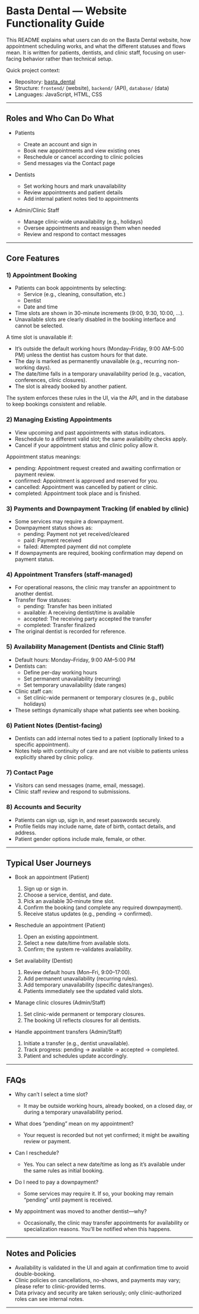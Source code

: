 # Basta Dental — Website Functionality Guide

This README explains what users can do on the Basta Dental website, how appointment scheduling works, and what the different statuses and flows mean. It is written for patients, dentists, and clinic staff, focusing on user-facing behavior rather than technical setup.

Quick project context:
- Repository: [basta_dental](https://github.com/eduardodfran/basta_dental)
- Structure: `frontend/` (website), `backend/` (API), `database/` (data)
- Languages: JavaScript, HTML, CSS

---

## Roles and Who Can Do What

- Patients
  - Create an account and sign in
  - Book new appointments and view existing ones
  - Reschedule or cancel according to clinic policies
  - Send messages via the Contact page

- Dentists
  - Set working hours and mark unavailability
  - Review appointments and patient details
  - Add internal patient notes tied to appointments

- Admin/Clinic Staff
  - Manage clinic-wide unavailability (e.g., holidays)
  - Oversee appointments and reassign them when needed
  - Review and respond to contact messages

---

## Core Features

### 1) Appointment Booking
- Patients can book appointments by selecting:
  - Service (e.g., cleaning, consultation, etc.)
  - Dentist
  - Date and time
- Time slots are shown in 30-minute increments (9:00, 9:30, 10:00, …).
- Unavailable slots are clearly disabled in the booking interface and cannot be selected.

A time slot is unavailable if:
- It’s outside the default working hours (Monday–Friday, 9:00 AM–5:00 PM) unless the dentist has custom hours for that date.
- The day is marked as permanently unavailable (e.g., recurring non-working days).
- The date/time falls in a temporary unavailability period (e.g., vacation, conferences, clinic closures).
- The slot is already booked by another patient.

The system enforces these rules in the UI, via the API, and in the database to keep bookings consistent and reliable.

### 2) Managing Existing Appointments
- View upcoming and past appointments with status indicators.
- Reschedule to a different valid slot; the same availability checks apply.
- Cancel if your appointment status and clinic policy allow it.

Appointment status meanings:
- pending: Appointment request created and awaiting confirmation or payment review.
- confirmed: Appointment is approved and reserved for you.
- cancelled: Appointment was cancelled by patient or clinic.
- completed: Appointment took place and is finished.

### 3) Payments and Downpayment Tracking (if enabled by clinic)
- Some services may require a downpayment.
- Downpayment status shows as:
  - pending: Payment not yet received/cleared
  - paid: Payment received
  - failed: Attempted payment did not complete
- If downpayments are required, booking confirmation may depend on payment status.

### 4) Appointment Transfers (staff-managed)
- For operational reasons, the clinic may transfer an appointment to another dentist.
- Transfer flow statuses:
  - pending: Transfer has been initiated
  - available: A receiving dentist/time is available
  - accepted: The receiving party accepted the transfer
  - completed: Transfer finalized
- The original dentist is recorded for reference.

### 5) Availability Management (Dentists and Clinic Staff)
- Default hours: Monday–Friday, 9:00 AM–5:00 PM
- Dentists can:
  - Define per-day working hours
  - Set permanent unavailability (recurring)
  - Set temporary unavailability (date ranges)
- Clinic staff can:
  - Set clinic-wide permanent or temporary closures (e.g., public holidays)
- These settings dynamically shape what patients see when booking.

### 6) Patient Notes (Dentist-facing)
- Dentists can add internal notes tied to a patient (optionally linked to a specific appointment).
- Notes help with continuity of care and are not visible to patients unless explicitly shared by clinic policy.

### 7) Contact Page
- Visitors can send messages (name, email, message).
- Clinic staff review and respond to submissions.

### 8) Accounts and Security
- Patients can sign up, sign in, and reset passwords securely.
- Profile fields may include name, date of birth, contact details, and address.
- Patient gender options include male, female, or other.

---

## Typical User Journeys

- Book an appointment (Patient)
  1. Sign up or sign in.
  2. Choose a service, dentist, and date.
  3. Pick an available 30‑minute time slot.
  4. Confirm the booking (and complete any required downpayment).
  5. Receive status updates (e.g., pending → confirmed).

- Reschedule an appointment (Patient)
  1. Open an existing appointment.
  2. Select a new date/time from available slots.
  3. Confirm; the system re-validates availability.

- Set availability (Dentist)
  1. Review default hours (Mon–Fri, 9:00–17:00).
  2. Add permanent unavailability (recurring rules).
  3. Add temporary unavailability (specific dates/ranges).
  4. Patients immediately see the updated valid slots.

- Manage clinic closures (Admin/Staff)
  1. Set clinic-wide permanent or temporary closures.
  2. The booking UI reflects closures for all dentists.

- Handle appointment transfers (Admin/Staff)
  1. Initiate a transfer (e.g., dentist unavailable).
  2. Track progress: pending → available → accepted → completed.
  3. Patient and schedules update accordingly.

---

## FAQs

- Why can’t I select a time slot?
  - It may be outside working hours, already booked, on a closed day, or during a temporary unavailability period.

- What does “pending” mean on my appointment?
  - Your request is recorded but not yet confirmed; it might be awaiting review or payment.

- Can I reschedule?
  - Yes. You can select a new date/time as long as it’s available under the same rules as initial booking.

- Do I need to pay a downpayment?
  - Some services may require it. If so, your booking may remain “pending” until payment is received.

- My appointment was moved to another dentist—why?
  - Occasionally, the clinic may transfer appointments for availability or specialization reasons. You’ll be notified when this happens.

---

## Notes and Policies

- Availability is validated in the UI and again at confirmation time to avoid double-booking.
- Clinic policies on cancellations, no-shows, and payments may vary; please refer to clinic-provided terms.
- Data privacy and security are taken seriously; only clinic-authorized roles can see internal notes.

---

